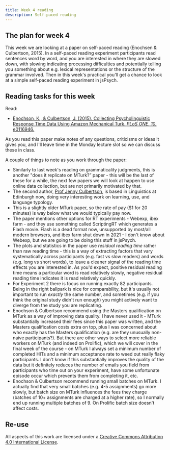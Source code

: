```yaml
---
title: Week 4 reading
description: Self-paced reading
---
```


## The plan for week 4

This week we are looking at a paper on self-paced reading (Enochsen & Culbertson, 2015). In a self-paced reading experiment participants read sentences word by word, and you are interested in where they are slowed down, with slowing indicating processing difficulties and potentially telling you something about e.g. lexical representations or the structure of the grammar involved. Then in this week's practical you'll get a chance to look at a simple self-paced reading experiment in jsPsych.


## Reading tasks for this week

Read:
- [Enochson, K., & Culbertson, J. (2015). Collecting Psycholinguistic Response Time Data Using Amazon Mechanical Turk.
*PLoS ONE, 10,* e0116946.](https://doi.org/10.1371/journal.pone.0116946)

As you read this paper make notes of any questions, criticisms or ideas it gives you, and I'll leave time in the Monday lecture slot so we can discuss these in class.

A couple of things to note as you work through the paper:
- Similarly to last week's reading on grammaticality judgments, this is another "does it replicate on MTurk?” paper - this will be the last of these for a while, the next few papers we will look at happen to use online data collection, but are not primarily motivated by that.
- The second author, [Prof Jenny Culbertson](https://jennifer-culbertson.github.io), is based in Linguistics at Edinburgh now, doing very interesting work on learning, use, and language typology.
- This is a slightly older MTurk paper, so the rate of pay ($1 for 20 minutes) is way below what we would typically pay now.
- The paper mentions other options for RT experiments - Webexp, ibex farm - and they use something called ScriptingRT which generates a Flash movie. Flash is a dead format now, unsupported by most/all modern browsers, and ibex farm shut down in 2021 - I don't know about Webexp, but we are going to be doing this stuff in jsPsych.
- The plots and statistics in the paper use *residual reading time* rather than raw reading time - this is a way of extracting factors that vary systematically across participants (e.g. fast vs slow readers) and words (e.g. long vs short words), to leave a cleaner signal of the reading time effects you are interested in. As you'd expect, positive residual reading time means a particular word is read relatively slowly, negative residual reading time indicates it is read relatively quickly.  
- For Experiment 2 there is focus on running exactly 82 participants. Being in the right ballpark is nice for comparability, but it's usually not important to run *exactly* the same number, and sometimes (e.g. if you think the original study didn't run enough) you might actively want to diverge from the study you are replicating.
- Enochson & Culbertson recommend using the Masters qualification on MTurk as a way of improving data quality. I have never used it - MTurk substantially increased their fees since this paper was written, and the Masters qualification costs extra on top, plus I was concerned about who exactly has the Masters qualification (e.g. are they unusually non-naive participants?). But there are other ways to select more reliable workers on MTurk (and indeed on Prolific), which we will cover in the final week of the course - on MTurk I always set a minimum number of completed HITs and a minimum acceptance rate to weed out really flaky participants. I don't know if this substantially improves the quality of the data but it definitely reduces the number of emails you field from participants who time out on your experiment, have some unfortunate episode occur which prevents them from completing it, etc. 
- Enochson & Culbertson recommend running small batches on MTurk. I actually find that very small batches (e.g. 4-5 assignments) go more slowly, but batch size on MTurk influences the fees they charge (batches of 10+ assignments are charged at a higher rate), so I normally end up running multiple batches of 9. On Prolific batch size doesn't affect costs.

## Re-use

All aspects of this work are licensed under a [Creative Commons Attribution 4.0 International License](http://creativecommons.org/licenses/by/4.0/).
